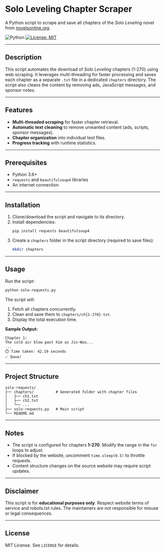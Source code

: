 # Solo Leveling Chapter Scraper

A Python script to scrape and save all chapters of the *Solo Leveling* novel from [novelsonline.org](https://www.novelsonline.org).

![Python](https://img.shields.io/badge/Python-3.6%2B-blue) [![License: MIT](https://img.shields.io/badge/License-MIT-yellow.svg)](https://opensource.org/licenses/MIT)

---

## Description
This script automates the download of *Solo Leveling* chapters (1-270) using web scraping. It leverages multi-threading for faster processing and saves each chapter as a separate `.txt` file in a dedicated `chapters` directory. The script also cleans the content by removing ads, JavaScript messages, and sponsor notes.

---

## Features
- **Multi-threaded scraping** for faster chapter retrieval.
- **Automatic text cleaning** to remove unwanted content (ads, scripts, sponsor messages).
- **Chapter organization** into individual text files.
- **Progress tracking** with runtime statistics.

---

## Prerequisites
- Python 3.6+
- `requests` and `beautifulsoup4` libraries
- An internet connection

---

## Installation
1. Clone/download the script and navigate to its directory.
2. Install dependencies:
   ```bash
   pip install requests beautifulsoup4
   ```
3. Create a `chapters` folder in the script directory (required to save files):
   ```bash
   mkdir chapters
   ```

---

## Usage
Run the script:
```bash
python solo-requests.py
```
The script will:
1. Fetch all chapters concurrently.
2. Clean and save them to `chapters/ch{1-270}.txt`.
3. Display the total execution time.

**Sample Output:**
```
Chapter 1:
The cold air blew past him as Jin-Woo...
...
⏱️ Time taken: 42.19 seconds
✅ Done!
```

---

## Project Structure
```
solo-requests/
├── chapters/          # Generated folder with chapter files
│   ├── ch1.txt
│   ├── ch2.txt
│   └── ...
├── solo-requests.py   # Main script
└── README.md
```

---

## Notes
- The script is configured for chapters **1-270**. Modify the range in the `for` loops to adjust.
- If blocked by the website, uncomment `time.sleep(0.5)` to throttle requests.
- Content structure changes on the source website may require script updates.

---

## Disclaimer
This script is for **educational purposes only**. Respect website terms of service and robots.txt rules. The maintainers are not responsible for misuse or legal consequences.

---

## License

MIT License. See `LICENSE` for details.
